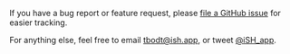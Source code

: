 If you have a bug report or feature request, please [file a GitHub issue](https://github.com/ish-app/ish/issues/new) for easier tracking.

For anything else, feel free to email tbodt@ish.app, or tweet [@iSH_app](https://twitter.com/iSH_app).